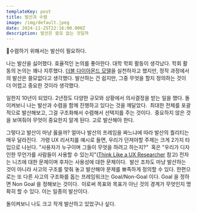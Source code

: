 ```yaml
---
templateKey: post
title: 발산과 수렴
image: /img/default.jpeg
date: 2024-11-25T22:16:00.000Z
description: 발산은 쓸모 없는 것일까
---
```

수렴하기 위해서는 발산이 필요하다. 

나는 발산을 싫어했다. 효율적인 논의를 좋아한다. 대학 학회 활동이 생각났다. 학회 활동의 논의는 꽤나 지루했다. [더블 다이아몬드 모델](https://en.wikipedia.org/wiki/Double_Diamond_(design_process_model))을 실천하자고 했지만, 정작 과정에서의 발산은 쓸모없다고 생각했다. 발산하는 건 쉽지만, 그중 무엇을 할지 정의하는 것이 더 어렵고 중요한 것이라 생각했다.

일한지 10년이 되었다. 2년정도 다양한 규모와 상황에서 의사결정을 받는 일을 했다. 돌이켜보니 나는 발산과 수렴을 함께 진행하고 있다는 것을 깨달았다.  최대한 전체를 포괄적으로 발산해보고, 그걸 구조화해서 수렴해서 선택지를 주는 것이다.  중요하지 않은 것을 보여줘야 무엇이 중요한지 알게 된다. 고로 발산해야 한다.

그렇다고 발산이 마냥 옳을까? 얼마나 발산의 프레임을 짜느냐에 따라 발산의 퀄리티는 매우 달라진다.  가령 UX 리서치를 예시로 들면, 우리가 던져야할 주제는 크게 2가지 타입으로 나뉜다. "사용자가 누구이며 그들이 무엇을 하려고 하는지?"  혹은 "우리가 디자인한 무언가를 사람들이 사용할 수 있는지"([Think Like a UX Researcher](https://www.amazon.com/Think-Like-Researcher-David-Travis/dp/1138365297) 참고) 전자는 니즈에 대한 문제이며 후자는 사용성에 대한 문제이다.  발산 조차도 마냥 발산하는 것이 아니라 사고의 구조를 맞춰 놓고 발산해야 문제를 뾰족하게 정의할 수 있다. 한편으로는 또 다른 사고의 구조화를 돕는 프레임워크는 Goal/Non-Goal 이다. Goal 을 정하면 Non Goal 을 정해보는 것이다.  이로써 목표와 목표가 아닌 것의 경계가 무엇인지 명확히 할 수 있다. 이는 일종의 발산이다.

돌이켜보니 나도 크고 작게 발산하고 있었구나 싶다.


